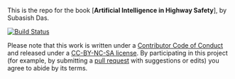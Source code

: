 This is the repo for the book [**Artificial Intelligence in Highway Safety**], by Subasish Das.

[![Build Status](https://github.com/dgrtwo/tidy-text-mining/workflows/bookdown/badge.svg)](https://github.com/dgrtwo/tidy-text-mining/actions)

Please note that this work is written under a [Contributor Code of Conduct](CONDUCT.md) and released under a [CC-BY-NC-SA license](https://creativecommons.org/licenses/by-nc-sa/3.0/us/). By participating in this project (for example, by submitting a [pull request](https://github.com/dgrtwo/tidy-text-mining/issues) with suggestions or edits) you agree to abide by its terms.
